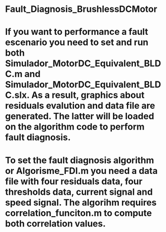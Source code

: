 # Fault_Diagnosis_BrushlessDCMotor
# If you want to performance a fault escenario you need to set and run both Simulador_MotorDC_Equivalent_BLDC.m and Simulador_MotorDC_Equivalent_BLDC.slx. As a result, graphics about residuals evalution and data file are generated. The latter will be loaded on the algorithm code to perform fault diagnosis. 
# To set the fault diagnosis algorithm or Algorisme_FDI.m you need a data file with four residuals data, four thresholds data, current signal and speed signal. The algorihm requires correlation_funciton.m to compute both correlation values.  
